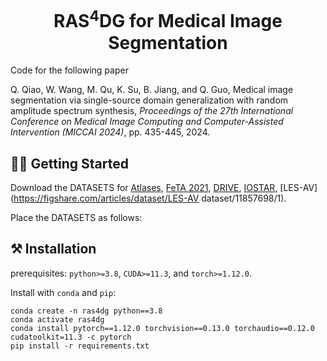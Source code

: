 <h1 style="text-align: center;">RAS<sup>4</sup>DG for Medical Image Segmentation</h1>

Code for the following paper

Q. Qiao, W. Wang, M. Qu, K. Su, B. Jiang, and Q. Guo, Medical image segmentation via single-source domain generalization with random amplitude spectrum synthesis, *Proceedings of the 27th International Conference on Medical Image Computing and Computer-Assisted Intervention (MICCAI 2024)*, pp. 435-445, 2024.

## 🏃‍♂️ Getting Started

Download the DATASETS for [Atlases](https://github.com/LucasFidon/trustworthy-ai-fetal-brain-segmentation/tree/master/data), [FeTA 2021](https://feta.grand-challenge.org/feta-2021/), [DRIVE](http://www.isi.uu.nl/Research/Databases/DRIVE/), [IOSTAR](http://www.retinacheck.org/datasets), [LES-AV](https://figshare.com/articles/dataset/LES-AV dataset/11857698/1).

Place the DATASETS as follows:



## ⚒️ Installation

prerequisites: `python>=3.8`, `CUDA>=11.3`, and `torch>=1.12.0`.

Install with `conda` and `pip`:

```
conda create -n ras4dg python==3.8
conda activate ras4dg
conda install pytorch==1.12.0 torchvision==0.13.0 torchaudio==0.12.0 cudatoolkit=11.3 -c pytorch
pip install -r requirements.txt
```
